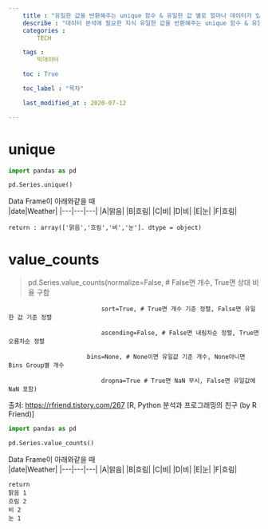 ```yaml
---
    title : "유일한 값을 반환해주는 unique 함수 & 유일한 값 별로 얼마나 데이터가 있는지 반환해주는 value_counts 함수"
    describe : "데이터 분석에 필요한 지식 유일한 값을 반환해주는 unique 함수 & 유일한 값 별로 얼마나 데이터가 있는지 반환해주는 value_counts 함수 pandas" 
    categories : 
        TECH   

    tags :
        빅데이터

    toc : True

    toc_label : "목차"        

    last_modified_at : 2020-07-12

---
```


# unique

```python
import pandas as pd

pd.Series.unique()
```

Data Frame이 아래와같을 때 <br>
|date|Weather|
|---|---|---|
|A|맑음|
|B|흐림|
|C|비|
|D|비|
|E|눈|
|F|흐림|

```
return : array(['맑음','흐림','비','눈']. dtype = object)
```

# value_counts
> pd.Series.value_counts(normalize=False, # False면 개수, True면 상대 비율 구함

                              sort=True, # True면 개수 기준 정렬, False면 유일한 값 기준 정렬

                              ascending=False, # False면 내림차순 정렬, True면 오름차순 정렬

                          bins=None, # None이면 유일값 기준 개수, None아니면 Bins Group별 개수

                              dropna=True # True면 NaN 무시, False면 유일값에 NaN 포함)
출처: https://rfriend.tistory.com/267 [R, Python 분석과 프로그래밍의 친구 (by R Friend)]

```python
import pandas as pd

pd.Series.value_counts()
```

Data Frame이 아래와같을 때 <br>
|date|Weather|
|---|---|---|
|A|맑음|
|B|흐림|
|C|비|
|D|비|
|E|눈|
|F|흐림|

```
return 
맑음 1
흐림 2
비 2 
눈 1
```